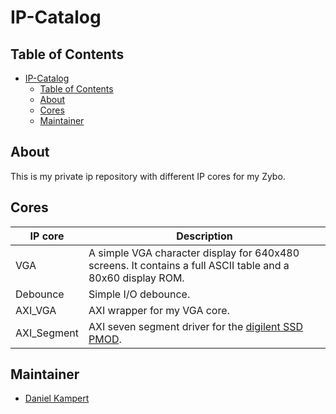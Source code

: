 # IP-Catalog

## Table of Contents

- [IP-Catalog](#ip-catalog)
  - [Table of Contents](#table-of-contents)
  - [About](#about)
  - [Cores](#cores)
  - [Maintainer](#maintainer)

## About

This is my private ip repository with different IP cores for my Zybo.

## Cores

| **IP core** | **Description** |
|-------------------|----------------------------|
| VGA | A simple VGA character display for 640x480 screens. It contains a full ASCII table and a 80x60 display ROM. |
| Debounce | Simple I/O debounce. |
| AXI_VGA | AXI wrapper for my VGA core. |
| AXI_Segment | AXI seven segment driver for the [digilent SSD PMOD](https://store.digilentinc.com/pmod-ssd-seven-segment-display/). |

## Maintainer

- [Daniel Kampert](DanielKampert@kampis-elektroecke.de)